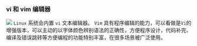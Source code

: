 ### vi 和 vim 编辑器
![](https://markdown-ft.oss-cn-shenzhen.aliyuncs.com/image-for-typora/20221107124123.png)
`Linux` 系统会内置 `vi` 文本编辑器。
`Vim` 具有程序编辑的能力，可以看做是`Vi`的增强版本，可以主动的以字体颜色辨别语法的正确性，方便程序设计，代码补完、编译及错误跳转等方便编程的功能特别丰富，在很多场景被广泛使用。
